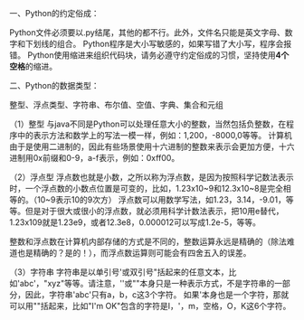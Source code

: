 一、Python的约定俗成：

Python文件必须要以.py结尾，其他的都不行。此外，文件名只能是英文字母、数字和下划线的组合。
Python程序是大小写敏感的，如果写错了大小写，程序会报错。
Python使用缩进来组织代码块，请务必遵守约定俗成的习惯，坚持使用**4个空格**的缩进。

二、Python的数据类型：

整型、浮点类型、字符串、布尔值、空值、字典、集合和元组

（1）整型
与java不同是Python可以处理任意大小的整数，当然包括负整数，在程序中的表示方法和数学上的写法一模一样，例如：1,200，-8000,0等等。
计算机由于是使用二进制的，因此有些场景使用十六进制的整数来表示会更加方便，十六进制用0x前缀和0-9，a-f表示，例如：0xff00。

（2）浮点型
浮点数也就是小数，之所以称为浮点数，是因为按照科学记数法表示时，一个浮点数的小数点位置是可变的，比如，1.23x10~9和12.3x10~8是完全相等的。（10~9表示10的9次方）
浮点数可以用数学写法，如1.23，3.14，-9.01，等等。但是对于很大或很小的浮点数，就必须用科学计数法表示，把10用e替代，1.23x109就是1.23e9，或者12.3e8，0.000012可以写成1.2e-5，等等。

整数和浮点数在计算机内部存储的方式是不同的，整数运算永远是精确的（除法难道也是精确的？是的！），而浮点数运算则可能会有四舍五入的误差。

（3）字符串
字符串是以单引号'或双引号"括起来的任意文本，比如'abc'，"xyz"等等。请注意，''或""本身只是一种表示方式，不是字符串的一部分，因此，字符串'abc'只有a，b，c这3个字符。
如果'本身也是一个字符，那就可以用""括起来，比如"I'm OK"包含的字符是I，'，m，空格，O，K这6个字符。



